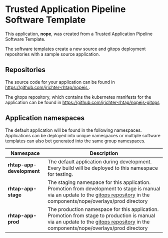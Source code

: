 # Trusted Application Pipeline Software Template

This application, **nope**, was created from a Trusted Application Pipeline Software Template.

The software templates create a new source and gitops deployment repositories with a sample source application. 

## Repositories

The source code for your application can be found in [https://github.com/jrichter-rhtap/nopejs ](https://github.com/jrichter-rhtap/nopejs ).
 
The gitops repository, which contains the kubernetes manifests for the application can be found in 
[https://github.com/jrichter-rhtap/nopejs-gitops ](https://github.com/jrichter-rhtap/nopejs-gitops ) 

## Application namespaces 

The default application will be found in the following namespaces. Applications can be deployed into unique namespaces or multiple software templates can also bet generated into the same group namespaces.  

|  Namespace   |  Description   |  
| -------- | -------- |   
| **rhtap-app-development** | The default application during development. Every build will be deployed to this namespace for testing. | 
| **rhtap-app-stage** | The staging namespace for this application. Promotion from development to stage is manual via an update to the [gitops repository](https://github.com/jrichter-rhtap/nopejs-gitops ) in the components/nope/overlays/prod directory |  
| **rhtap-app-prod** | The production namespace for this application. Promotion from stage to production is manual via an update to the [gitops repository](https://github.com/jrichter-rhtap/nopejs-gitops ) in the components/nope/overlays/prod directory | 